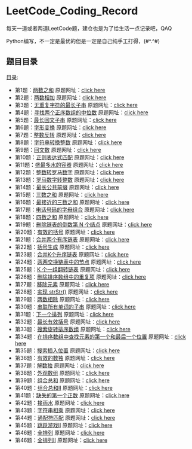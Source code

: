 # LeetCode_Coding_Record
每天一道或者两道LeetCode题，建仓也是为了给生活一点记录吧，QAQ

Python编写，不一定是最优的但是一定是自己纯手工打得，(#^.^#)

## 题目目录
[目录](https://leetcode-cn.com/problemset/all/):
 - 第1题：[两数之和](https://github.com/zs670980918/LeetCode_Coding_Record/blob/main/markdown/LeetCode%E7%AC%AC%E4%B8%80%E9%A2%98.md)  原题网址：[click here](https://leetcode-cn.com/problems/two-sum/)
 - 第2题：[两数相加](https://github.com/zs670980918/LeetCode_Coding_Record/blob/main/markdown/LeetCode%E7%AC%AC%E4%BA%8C%E9%A2%98.md)  原题网址：[click here](https://leetcode-cn.com/problems/add-two-numbers/)
 - 第3题：[无重复字符的最长子串](https://github.com/zs670980918/LeetCode_Coding_Record/blob/main/markdown/LeetCode%E7%AC%AC%E4%B8%89%E9%A2%98.md)  原题网址：[click here](https://leetcode-cn.com/problems/longest-substring-without-repeating-characters)
 - 第4题：[寻找两个正序数组的中位数](https://github.com/zs670980918/LeetCode_Coding_Record/blob/main/markdown/LeetCode%E7%AC%AC%E5%9B%9B%E9%A2%98.md)  原题网址：[click here](https://leetcode-cn.com/problems/median-of-two-sorted-arrays)
 - 第5题：[最长回文子串](https://github.com/zs670980918/LeetCode_Coding_Record/blob/main/markdown/LeetCode%E7%AC%AC%E4%BA%94%E9%A2%98.md)  原题网址：[click here](https://leetcode-cn.com/problems/longest-palindromic-substring)
 - 第6题：[字形变换](https://github.com/zs670980918/LeetCode_Coding_Record/blob/main/markdown/LeetCode%E7%AC%AC%E5%85%AD%E9%A2%98.md)  原题网址：[click here](https://leetcode-cn.com/problems/zigzag-conversion)
 - 第7题：[整数反转](https://github.com/zs670980918/LeetCode_Coding_Record/blob/main/markdown/LeetCode%E7%AC%AC%E4%B8%83%E9%A2%98.md)  原题网址：[click here](https://leetcode-cn.com/problems/reverse-integer)
 - 第8题：[字符串转换整数](https://github.com/zs670980918/LeetCode_Coding_Record/blob/main/markdown/LeetCode%E7%AC%AC%E5%85%AB%E9%A2%98.md)  原题网址：[click here](https://leetcode-cn.com/problems/string-to-integer-atoi)
 - 第9题：[回文数](https://github.com/zs670980918/LeetCode_Coding_Record/blob/main/markdown/LeetCode%E7%AC%AC%E4%B9%9D%E9%A2%98.md)  原题网址：[click here](https://leetcode-cn.com/problems/palindrome-number)
 - 第10题：[正则表达式匹配](https://github.com/zs670980918/LeetCode_Coding_Record/blob/main/markdown/LeetCode%E7%AC%AC%E5%8D%81%E9%A2%98.md)  原题网址：[click here](https://leetcode-cn.com/problems/regular-expression-matching)
 - 第11题：[盛最多水的容器](https://github.com/zs670980918/LeetCode_Coding_Record/blob/main/markdown/LeetCode%E7%AC%AC%E5%8D%81%E4%B8%80%E9%A2%98.md)  原题网址：[click here](https://leetcode-cn.com/problems/container-with-most-water)
 - 第12题：[整数转罗马数字](https://github.com/zs670980918/LeetCode_Coding_Record/blob/main/markdown/LeetCode%E7%AC%AC%E5%8D%81%E4%BA%8C%E9%A2%98.md)  原题网址：[click here](https://leetcode-cn.com/problems/integer-to-roman)
 - 第13题：[罗马数字转整数](https://github.com/zs670980918/LeetCode_Coding_Record/blob/main/markdown/LeetCode%E7%AC%AC%E5%8D%81%E4%B8%89%E9%A2%98.md)  原题网址：[click here](https://leetcode-cn.com/problems/roman-to-integer)
 - 第14题：[最长公共前缀](https://github.com/zs670980918/LeetCode_Coding_Record/blob/main/markdown/LeetCode%E7%AC%AC%E5%8D%81%E5%9B%9B%E9%A2%98.md)  原题网址：[click here](https://leetcode-cn.com/problems/longest-common-prefix)
 - 第15题：[三数之和](https://github.com/zs670980918/LeetCode_Coding_Record/blob/main/markdown/LeetCode%E7%AC%AC%E5%8D%81%E4%BA%94%E9%A2%98.md)  原题网址：[click here](https://leetcode-cn.com/problems/3sum)
 - 第16题：[最接近的三数之和](https://github.com/zs670980918/LeetCode_Coding_Record/blob/main/markdown/LeetCode%E7%AC%AC%E5%8D%81%E5%85%AD%E9%A2%98.md)  原题网址：[click here](https://leetcode-cn.com/problems/3sum-closest)
 - 第17题：[电话号码的字母组合](https://github.com/zs670980918/LeetCode_Coding_Record/blob/main/markdown/LeetCode%E7%AC%AC%E5%8D%81%E4%B8%83%E9%A2%98.md)  原题网址：[click here](https://leetcode-cn.com/problems/letter-combinations-of-a-phone-number)
 - 第18题：[四数之和](https://github.com/zs670980918/LeetCode_Coding_Record/blob/main/markdown/LeetCode%E7%AC%AC%E5%8D%81%E5%85%AB%E9%A2%98.md)  原题网址：[click here](https://leetcode-cn.com/problems/4sum)
 - 第19题：[删除链表的倒数第 N 个结点](https://github.com/zs670980918/LeetCode_Coding_Record/blob/main/markdown/LeetCode%E7%AC%AC%E5%8D%81%E4%B9%9D%E9%A2%98.md)  原题网址：[click here](https://leetcode-cn.com/problems/remove-nth-node-from-end-of-list)
 - 第20题：[有效的括号](https://github.com/zs670980918/LeetCode_Coding_Record/blob/main/markdown/LeetCode%E7%AC%AC%E4%BA%8C%E5%8D%81%E9%A2%98.md)  原题网址：[click here](https://leetcode-cn.com/problems/valid-parentheses)
 - 第21题：[合并两个有序链表](https://github.com/zs670980918/LeetCode_Coding_Record/blob/main/markdown/LeetCode%E7%AC%AC%E4%BA%8C%E5%8D%81%E4%B8%80%E9%A2%98.md)  原题网址：[click here](https://leetcode-cn.com/problems/merge-two-sorted-lists)
 - 第22题：[括号生成](https://github.com/zs670980918/LeetCode_Coding_Record/blob/main/markdown/LeetCode%E7%AC%AC%E4%BA%8C%E5%8D%81%E4%BA%8C%E9%A2%98.md)  原题网址：[click here](https://leetcode-cn.com/problems/generate-parentheses)
 - 第23题：[合并K个升序链表](https://github.com/zs670980918/LeetCode_Coding_Record/blob/main/markdown/LeetCode%E7%AC%AC%E4%BA%8C%E5%8D%81%E4%B8%89%E9%A2%98.md)  原题网址：[click here](https://leetcode-cn.com/problems/merge-k-sorted-lists)
 - 第24题：[两两交换链表中的节点](https://github.com/zs670980918/LeetCode_Coding_Record/blob/main/markdown/LeetCode%E7%AC%AC%E4%BA%8C%E5%8D%81%E5%9B%9B%E9%A2%98.md)  原题网址：[click here](https://leetcode-cn.com/problems/swap-nodes-in-pairs)
 - 第25题：[K 个一组翻转链表](https://github.com/zs670980918/LeetCode_Coding_Record/blob/main/markdown/LeetCode%E7%AC%AC%E4%BA%8C%E5%8D%81%E4%BA%94%E9%A2%98.md)  原题网址：[click here](https://leetcode-cn.com/problems/reverse-nodes-in-k-group)
 - 第26题：[删除排序数组中的重复项](https://github.com/zs670980918/LeetCode_Coding_Record/blob/main/markdown/LeetCode%E7%AC%AC%E4%BA%8C%E5%8D%81%E5%85%AD%E9%A2%98.md)  原题网址：[click here](https://leetcode-cn.com/problems/remove-duplicates-from-sorted-array)
 - 第27题：[移除元素](https://github.com/zs670980918/LeetCode_Coding_Record/blob/main/markdown/LeetCode%E7%AC%AC%E4%BA%8C%E5%8D%81%E4%B8%83%E9%A2%98.md)  原题网址：[click here](https://leetcode-cn.com/problems/remove-element)
 - 第28题：[实现 strStr()](https://github.com/zs670980918/LeetCode_Coding_Record/blob/main/markdown/LeetCode%E7%AC%AC%E4%BA%8C%E5%8D%81%E5%85%AB%E9%A2%98.md)  原题网址：[click here](https://leetcode-cn.com/problems/implement-strstr)
 - 第29题：[两数相除](https://github.com/zs670980918/LeetCode_Coding_Record/blob/main/markdown/LeetCode%E7%AC%AC%E4%BA%8C%E5%8D%81%E4%B9%9D%E9%A2%98.md)  原题网址：[click here](https://leetcode-cn.com/problems/divide-two-integers)
 - 第30题：[串联所有单词的子串](https://github.com/zs670980918/LeetCode_Coding_Record/blob/main/markdown/LeetCode%E7%AC%AC%E4%B8%89%E5%8D%81%E9%A2%98.md)  原题网址：[click here](https://leetcode-cn.com/problems/substring-with-concatenation-of-all-words)
 - 第31题：[下一个排列](https://github.com/zs670980918/LeetCode_Coding_Record/blob/main/markdown/LeetCode%E7%AC%AC%E4%B8%89%E5%8D%81%E4%B8%80%E9%A2%98.md)  原题网址：[click here](https://leetcode-cn.com/problems/next-permutation)
 - 第32题：[最长有效括号](https://github.com/zs670980918/LeetCode_Coding_Record/blob/main/markdown/LeetCode%E7%AC%AC%E4%B8%89%E5%8D%81%E4%BA%8C%E9%A2%98.md)  原题网址：[click here](https://leetcode-cn.com/problems/longest-valid-parentheses)
 - 第33题：[搜索旋转排序数组](https://github.com/zs670980918/LeetCode_Coding_Record/blob/main/markdown/LeetCode%E7%AC%AC%E4%B8%89%E5%8D%81%E4%B8%89%E9%A2%98.md)  原题网址：[click here](https://leetcode-cn.com/problems/search-in-rotated-sorted-array)
 - 第34题：[在排序数组中查找元素的第一个和最后一个位置](https://github.com/zs670980918/LeetCode_Coding_Record/blob/main/markdown/LeetCode%E7%AC%AC%E4%B8%89%E5%8D%81%E5%9B%9B%E9%A2%98.md)  原题网址：[click here](https://leetcode-cn.com/problems/find-first-and-last-position-of-element-in-sorted-array/)
 - 第35题：[搜索插入位置](https://github.com/zs670980918/LeetCode_Coding_Record/blob/main/markdown/LeetCode%E7%AC%AC%E4%B8%89%E5%8D%81%E4%BA%94%E9%A2%98.md)  原题网址：[click here](https://leetcode-cn.com/problems/search-insert-position)
 - 第36题：[有效的数独](https://github.com/zs670980918/LeetCode_Coding_Record/blob/main/markdown/LeetCode%E7%AC%AC%E4%B8%89%E5%8D%81%E5%85%AD%E9%A2%98.md)  原题网址：[click here](https://leetcode-cn.com/problems/valid-sudoku/)
 - 第37题：[解数独](https://github.com/zs670980918/LeetCode_Coding_Record/blob/main/markdown/LeetCode%E7%AC%AC%E4%B8%89%E5%8D%81%E4%B8%83%E9%A2%98.md)  原题网址：[click here](https://leetcode-cn.com/problems/sudoku-solver)
 - 第38题：[外观数组](https://github.com/zs670980918/LeetCode_Coding_Record/blob/main/markdown/LeetCode%E7%AC%AC%E4%B8%89%E5%8D%81%E5%85%AB%E9%A2%98.md)  原题网址：[click here](https://leetcode-cn.com/problems/count-and-say)
 - 第39题：[组合总和](https://github.com/zs670980918/LeetCode_Coding_Record/blob/main/markdown/LeetCode%E7%AC%AC%E4%B8%89%E5%8D%81%E4%B9%9D%E9%A2%98.md)  原题网址：[click here](https://leetcode-cn.com/problems/combination-sum)
 - 第40题：[组合总和II](https://github.com/zs670980918/LeetCode_Coding_Record/blob/main/markdown/LeetCode%E7%AC%AC%E5%9B%9B%E5%8D%81%E9%A2%98.md)  原题网址：[click here](https://leetcode-cn.com/problems/combination-sum-ii)
 - 第41题：[缺失的第一个正数](https://github.com/zs670980918/LeetCode_Coding_Record/blob/main/markdown/LeetCode%E7%AC%AC%E5%9B%9B%E5%8D%81%E4%B8%80%E9%A2%98.md)  原题网址：[click here](https://leetcode-cn.com/problems/first-missing-positive)
 - 第42题：[接雨水](https://github.com/zs670980918/LeetCode_Coding_Record/blob/main/markdown/LeetCode%E7%AC%AC%E5%9B%9B%E5%8D%81%E4%BA%8C%E9%A2%98.md)  原题网址：[click here](https://leetcode-cn.com/problems/trapping-rain-water)
 - 第43题：[字符串相乘](https://github.com/zs670980918/LeetCode_Coding_Record/blob/main/markdown/LeetCode%E7%AC%AC%E5%9B%9B%E5%8D%81%E4%B8%89%E9%A2%98.md)  原题网址：[click here](https://leetcode-cn.com/problems/wildcard-matching)
 - 第44题：[通配符匹配](https://github.com/zs670980918/LeetCode_Coding_Record/blob/main/markdown/LeetCode%E7%AC%AC%E5%9B%9B%E5%8D%81%E5%9B%9B%E9%A2%98.md)  原题网址：[click here](https://leetcode-cn.com/problems/wildcard-matching)
 - 第45题：[跳跃游戏II](https://github.com/zs670980918/LeetCode_Coding_Record/blob/main/markdown/LeetCode%E7%AC%AC%E5%9B%9B%E5%8D%81%E4%BA%94%E9%A2%98.md)  原题网址：[click here](https://leetcode-cn.com/problems/jump-game-ii/)
 - 第46题：[全排列](https://github.com/zs670980918/LeetCode_Coding_Record/blob/main/markdown/LeetCode%E7%AC%AC%E5%9B%9B%E5%8D%81%E5%85%AD%E9%A2%98.md)  原题网址：[click here](https://leetcode-cn.com/problems/permutations)
 - 第46题：[全排列II](https://github.com/zs670980918/LeetCode_Coding_Record/blob/main/markdown/LeetCode%E7%AC%AC%E5%9B%9B%E5%8D%81%E4%B8%83%E9%A2%98.md)  原题网址：[click here](https://leetcode-cn.com/problems/permutations-ii/)
